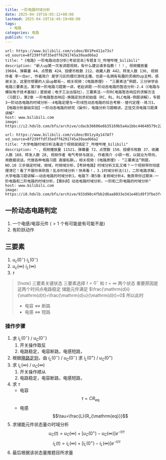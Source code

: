 ```yaml
---
title: 一阶电路时域分析
date: 2025-04-19T16:05:12+08:00
lastmod: 2025-04-19T16:49:19+08:00
tags:
  - 电路
categories: 电路
publish: true
---
```


```cardlink
url: https://www.bilibili.com/video/BV1Pe411o73s?vd_source=8f239ffdf35edff6291745a39aad66a2
title: "《电路》一阶电路动态分析|考前突击|专题复习_哔哩哔哩_bilibili"
description: "新人up第一次发讲题视频，有什么建议请多指教！！！, 视频播放量 19684、弹幕量 44、点赞数 424、投硬币枚数 212、收藏人数 442、转发人数 136, 视频作者 李一白er, 作者简介 是学习区的摆烂游戏主播，也是一名拥有有趣的灵魂的up主鸭，感谢关注，这里你想要的人设up都有~，相关视频：《电路原理》- “三要素法”例题，三分钟学会电路三要素法，第7章一阶电路习题第一讲，老赵讲题-一阶动态电路的暂态分析-2.4（《电路与模拟电子技术基础》；查丽斌；电子工业出版社），三要素法-一阶RC电路暂态响应的求解方法（习题1），第2章 一阶电路暂态响应-换路定则求初始值（RC、RL、RLC电路-例题讲解），专题3一阶动态电路的时域分析--4电路定理与一阶线性动态电路的综合考察--替代定理--练习1，【电路分析基础实验】一阶动态电路的研究（操作），电路分析习题精讲，正弦交流电路习题课讲解"
host: www.bilibili.com
image: https://i2.hdslb.com/bfs/archive/cdacb36606e6b35169b5a4a1bbc44648579c22e2.jpg@100w_100h_1c.png
```

```cardlink
url: https://www.bilibili.com/video/BV1zy4y147Af?vd_source=8f239ffdf35edff6291745a39aad66a2
title: "大学电路时域分析法看这个视频就搞定了_哔哩哔哩_bilibili"
description: "-, 视频播放量 11521、弹幕量 72、点赞数 150、投硬币枚数 37、收藏人数 168、转发人数 28, 视频作者 电气考研与就业, 作者简介 小硕一枚，以就业为导向，用数据说话。代做各种电路习题 直接私聊。，相关视频：《电路原理》- “三要素法”例题，NO.10 三步搞定时域，频域，时频域分析，【考研电路】时域分析又乱又难？一个视频带你彻底理清它！看了不服你来砍我！乱杀时域分析！快来看！，3.1时域分析法(1)，二阶电路求解，大学电路习题讲解——动态电路的时域分析1，电路下-第5章-复频域分析4，衡真带你过期末-一阶电路和二阶电路的时域分析，【第8讲】动态电路时域分析，一阶和二阶电路的时域分析"
host: www.bilibili.com
image: https://i0.hdslb.com/bfs/archive/933d98c4fbb2d6aa8033e341e401d9f3fbe3f4e8.jpg@100w_100h_1c.png
```

## 一阶动态电路判定

1. 一个电感/电容元件 ($>1$ 个有可能是有可能不是)
2. 有阶跃动作

## 三要素

1. $u_{c}(0^{-})$ $i_{L}(0^{-})$
2. $u_{c}(\infty)$ $i_{L}(\infty)$
3. $\tau$

>[!note] 三要素关键状态 
>三要素选择 $t=0^{-}$ 和 $t=\infty$ 两个状态
>重要原因是这两个时间点电路稳定
>储能元件满足 $\frac{\mathrm{d}i}{\mathrm{d}t}=\frac{\mathrm{d}u}{\mathrm{d}t}=0$
>所以此时
>- 电容 $\Leftrightarrow$ 断路
>- 电感 $\Leftrightarrow$ 短路

### 操作步骤


1. 求 $i_{L}(0^{-})$ / $u_{C}(0^{-})$
	1. 开关操作取反
	2. 电路稳定，电容断路，电感短路，
2. 根据[换路定则](./%E6%8D%A2%E8%B7%AF%E5%AE%9A%E5%88%99.md)，由 $i_{L}(0^{-})$ / $u_{C}(0^{-})$ 求 $i_{L}(0^{+})$ / $u_{C}(0^+)$
3. 求 $i_{L}(\infty)$ / $u_{C}(\infty)$
	1. 开关操作顺从
	2. 电路稳定，电容断路，电感短路，
4. 求 $\tau$
	- 电容 $$\tau=CR_{\mathrm{eq}}$$
	- 电感 $$\tau=\frac{L}{R_{\mathrm{eq}}}$$
5. 求储能元件状态量の时域分析 $$u_{C}(t)=u_{C}(\infty)+\left[ u_{C}(0^{+})-u_{C}(\infty) \right] e^{-t/\tau}$$ $$i_{L}(t)=i_{L}(\infty)+\left[ i_{L}(0^{+})-i_{L}(\infty) \right]e^{-t/\tau} $$
6. 最后根据该状态量推题目所求量